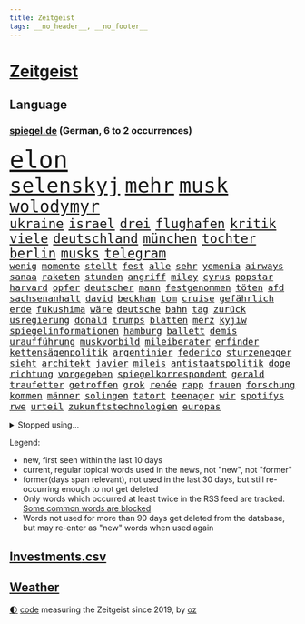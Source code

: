 ```yaml
---
title: Zeitgeist
tags: __no_header__, __no_footer__
---
```


# [Zeitgeist](https://oliz.io/zeitgeist/)

## Language

<h3><a href="https://www.spiegel.de" target="_blank">spiegel.de</a> (German, 6 to 2 occurrences)</h3>
<p style="font-family:monospace">
<span style="font-size:32pt"><a href="news_links.html#elon" class="current">elon</a></span>
<br>
<span style="font-size:27pt"><a href="news_links.html#selenskyj" class="current">selenskyj</a></span>
<span style="font-size:27pt"><a href="news_links.html#mehr" class="current">mehr</a></span>
<span style="font-size:27pt"><a href="news_links.html#musk" class="current">musk</a></span>
<br>
<span style="font-size:22pt"><a href="news_links.html#wolodymyr" class="current">wolodymyr</a></span>
<br>
<span style="font-size:17pt"><a href="news_links.html#ukraine" class="current">ukraine</a></span>
<span style="font-size:17pt"><a href="news_links.html#israel" class="current">israel</a></span>
<span style="font-size:17pt"><a href="news_links.html#drei" class="current">drei</a></span>
<span style="font-size:17pt"><a href="news_links.html#flughafen" class="current">flughafen</a></span>
<span style="font-size:17pt"><a href="news_links.html#kritik" class="current">kritik</a></span>
<span style="font-size:17pt"><a href="news_links.html#viele" class="current">viele</a></span>
<span style="font-size:17pt"><a href="news_links.html#deutschland" class="current">deutschland</a></span>
<span style="font-size:17pt"><a href="news_links.html#münchen" class="current">münchen</a></span>
<span style="font-size:17pt"><a href="news_links.html#tochter" class="current">tochter</a></span>
<span style="font-size:17pt"><a href="news_links.html#berlin" class="current">berlin</a></span>
<span style="font-size:17pt"><a href="news_links.html#musks" class="current">musks</a></span>
<span style="font-size:17pt"><a href="news_links.html#telegram" class="current">telegram</a></span>
<br>
<span style="font-size:12pt"><a href="news_links.html#wenig" class="current">wenig</a></span>
<span style="font-size:12pt"><a href="news_links.html#momente" class="current">momente</a></span>
<span style="font-size:12pt"><a href="news_links.html#stellt" class="current">stellt</a></span>
<span style="font-size:12pt"><a href="news_links.html#fest" class="current">fest</a></span>
<span style="font-size:12pt"><a href="news_links.html#alle" class="current">alle</a></span>
<span style="font-size:12pt"><a href="news_links.html#sehr" class="current">sehr</a></span>
<span style="font-size:12pt"><a href="news_links.html#yemenia" class="new">yemenia</a></span>
<span style="font-size:12pt"><a href="news_links.html#airways" class="new">airways</a></span>
<span style="font-size:12pt"><a href="news_links.html#sanaa" class="current">sanaa</a></span>
<span style="font-size:12pt"><a href="news_links.html#raketen" class="current">raketen</a></span>
<span style="font-size:12pt"><a href="news_links.html#stunden" class="current">stunden</a></span>
<span style="font-size:12pt"><a href="news_links.html#angriff" class="current">angriff</a></span>
<span style="font-size:12pt"><a href="news_links.html#miley" class="current">miley</a></span>
<span style="font-size:12pt"><a href="news_links.html#cyrus" class="current">cyrus</a></span>
<span style="font-size:12pt"><a href="news_links.html#popstar" class="current">popstar</a></span>
<span style="font-size:12pt"><a href="news_links.html#harvard" class="current">harvard</a></span>
<span style="font-size:12pt"><a href="news_links.html#opfer" class="current">opfer</a></span>
<span style="font-size:12pt"><a href="news_links.html#deutscher" class="current">deutscher</a></span>
<span style="font-size:12pt"><a href="news_links.html#mann" class="current">mann</a></span>
<span style="font-size:12pt"><a href="news_links.html#festgenommen" class="current">festgenommen</a></span>
<span style="font-size:12pt"><a href="news_links.html#töten" class="current">töten</a></span>
<span style="font-size:12pt"><a href="news_links.html#afd" class="current">afd</a></span>
<span style="font-size:12pt"><a href="news_links.html#sachsenanhalt" class="current">sachsenanhalt</a></span>
<span style="font-size:12pt"><a href="news_links.html#david" class="current">david</a></span>
<span style="font-size:12pt"><a href="news_links.html#beckham" class="current">beckham</a></span>
<span style="font-size:12pt"><a href="news_links.html#tom" class="current">tom</a></span>
<span style="font-size:12pt"><a href="news_links.html#cruise" class="current">cruise</a></span>
<span style="font-size:12pt"><a href="news_links.html#gefährlich" class="current">gefährlich</a></span>
<span style="font-size:12pt"><a href="news_links.html#erde" class="current">erde</a></span>
<span style="font-size:12pt"><a href="news_links.html#fukushima" class="new">fukushima</a></span>
<span style="font-size:12pt"><a href="news_links.html#wäre" class="current">wäre</a></span>
<span style="font-size:12pt"><a href="news_links.html#deutsche" class="current">deutsche</a></span>
<span style="font-size:12pt"><a href="news_links.html#bahn" class="current">bahn</a></span>
<span style="font-size:12pt"><a href="news_links.html#tag" class="current">tag</a></span>
<span style="font-size:12pt"><a href="news_links.html#zurück" class="current">zurück</a></span>
<span style="font-size:12pt"><a href="news_links.html#usregierung" class="current">usregierung</a></span>
<span style="font-size:12pt"><a href="news_links.html#donald" class="current">donald</a></span>
<span style="font-size:12pt"><a href="news_links.html#trumps" class="current">trumps</a></span>
<span style="font-size:12pt"><a href="news_links.html#blatten" class="new">blatten</a></span>
<span style="font-size:12pt"><a href="news_links.html#merz" class="current">merz</a></span>
<span style="font-size:12pt"><a href="news_links.html#kyjiw" class="current">kyjiw</a></span>
<span style="font-size:12pt"><a href="news_links.html#spiegelinformationen" class="current">spiegelinformationen</a></span>
<span style="font-size:12pt"><a href="news_links.html#hamburg" class="current">hamburg</a></span>
<span style="font-size:12pt"><a href="news_links.html#ballett" class="current">ballett</a></span>
<span style="font-size:12pt"><a href="news_links.html#demis" class="current">demis</a></span>
<span style="font-size:12pt"><a href="news_links.html#uraufführung" class="new">uraufführung</a></span>
<span style="font-size:12pt"><a href="news_links.html#muskvorbild" class="new">muskvorbild</a></span>
<span style="font-size:12pt"><a href="news_links.html#mileiberater" class="new">mileiberater</a></span>
<span style="font-size:12pt"><a href="news_links.html#erfinder" class="new">erfinder</a></span>
<span style="font-size:12pt"><a href="news_links.html#kettensägenpolitik" class="new">kettensägenpolitik</a></span>
<span style="font-size:12pt"><a href="news_links.html#argentinier" class="new">argentinier</a></span>
<span style="font-size:12pt"><a href="news_links.html#federico" class="current">federico</a></span>
<span style="font-size:12pt"><a href="news_links.html#sturzenegger" class="current">sturzenegger</a></span>
<span style="font-size:12pt"><a href="news_links.html#sieht" class="current">sieht</a></span>
<span style="font-size:12pt"><a href="news_links.html#architekt" class="current">architekt</a></span>
<span style="font-size:12pt"><a href="news_links.html#javier" class="current">javier</a></span>
<span style="font-size:12pt"><a href="news_links.html#mileis" class="new">mileis</a></span>
<span style="font-size:12pt"><a href="news_links.html#antistaatspolitik" class="new">antistaatspolitik</a></span>
<span style="font-size:12pt"><a href="news_links.html#doge" class="current">doge</a></span>
<span style="font-size:12pt"><a href="news_links.html#richtung" class="current">richtung</a></span>
<span style="font-size:12pt"><a href="news_links.html#vorgegeben" class="new">vorgegeben</a></span>
<span style="font-size:12pt"><a href="news_links.html#spiegelkorrespondent" class="current">spiegelkorrespondent</a></span>
<span style="font-size:12pt"><a href="news_links.html#gerald" class="new">gerald</a></span>
<span style="font-size:12pt"><a href="news_links.html#traufetter" class="new">traufetter</a></span>
<span style="font-size:12pt"><a href="news_links.html#getroffen" class="current">getroffen</a></span>
<span style="font-size:12pt"><a href="news_links.html#grok" class="current">grok</a></span>
<span style="font-size:12pt"><a href="news_links.html#renée" class="new">renée</a></span>
<span style="font-size:12pt"><a href="news_links.html#rapp" class="new">rapp</a></span>
<span style="font-size:12pt"><a href="news_links.html#frauen" class="current">frauen</a></span>
<span style="font-size:12pt"><a href="news_links.html#forschung" class="current">forschung</a></span>
<span style="font-size:12pt"><a href="news_links.html#kommen" class="current">kommen</a></span>
<span style="font-size:12pt"><a href="news_links.html#männer" class="current">männer</a></span>
<span style="font-size:12pt"><a href="news_links.html#solingen" class="current">solingen</a></span>
<span style="font-size:12pt"><a href="news_links.html#tatort" class="current">tatort</a></span>
<span style="font-size:12pt"><a href="news_links.html#teenager" class="current">teenager</a></span>
<span style="font-size:12pt"><a href="news_links.html#wir" class="current">wir</a></span>
<span style="font-size:12pt"><a href="news_links.html#spotifys" class="new">spotifys</a></span>
<span style="font-size:12pt"><a href="news_links.html#rwe" class="current">rwe</a></span>
<span style="font-size:12pt"><a href="news_links.html#urteil" class="current">urteil</a></span>
<span style="font-size:12pt"><a href="news_links.html#zukunftstechnologien" class="new">zukunftstechnologien</a></span>
<span style="font-size:12pt"><a href="news_links.html#europas" class="current">europas</a></span>
</p>
<details>
<summary>Stopped using...</summary>
<p class="former" style="font-size:12pt">
blieb(1679) elfmeter(1679) führende(1679) investoren(1679) londoner(1679) vergewaltigt(1679) düsseldorf(1678) fahrzeug(1678) flugzeuge(1678) lisa(1678) november(1678) beschimpft(1677) bisherige(1676) gründer(1676) sicherheitskräfte(1676) trauer(1676) versteigert(1676) 2018(1675) begründung(1675) kritische(1675) mittelmeer(1675) afrika(1674) tor(1674) verluste(1674) arbeitnehmer(1673) aufgefordert(1673) donnerstag(1673) durchsetzen(1673) gefährden(1673) gehören(1673) gestoßen(1673) protestiert(1673) strengere(1673) vorsitzenden(1673) wirtschaftsminister(1673) arbeitgeber(1672) planeten(1672) zurzeit(1672) anderes(1671) gleichzeitig(1671) mario(1671) unrecht(1671) funktioniert(1670) lebte(1670) weltweite(1670) beweisen(1669) bloß(1669) debüt(1669) evakuiert(1669) berufung(1668) förderung(1668) geklärt(1668) null(1668) öl(1668) größer(1667) kämpfer(1667) lager(1667) scheiterte(1667) unterstützer(1667) vielerorts(1667) wiederholt(1667) ausgeschlossen(1666) erlassen(1666) stammt(1666) stück(1666) täglich(1666) vergessen(1666) verunglückt(1666) abgebrochen(1665) ermöglichen(1665) richtige(1665) geburt(1664) geriet(1664) mode(1664) nordsee(1664) trainiert(1664) dürften(1663) schnitt(1663) sports(1663) form(1662) globale(1662) optimistisch(1662) oppositionelle(1661) kürzlich(1660) beinahe(1659) olympische(1657) schaffte(1657) gemeinsame(1656) einschränkungen(1655) geprägt(1654) mangel(1653) empfängt(1651) hängen(1651) änderungen(1650) gehörte(1648) bremsen(1647) heftiger(1645) stress(1645) abhängig(1641) bewegt(1630) rache(1619) missbrauchs(1618) lediglich(1454) cup(1401) insbesondere(1396) wellen(1379) kuriose(1373) börsen(1349) wissing(1346) king(1345) angestellten(1341) tiger(1330) offene(1328) hierzulande(1327) radikalen(1315) grünenpolitiker(1307) rauswurf(1303) wichtiges(1300) schülerin(1283) klappt(1242) bat(1223) verkündete(1221) krim(1219) afrikanischen(1199) ergeben(1194) versagen(1175) ankommt(1159) beschuss(1159) gebiete(1157) besetzten(1135) heiß(1110) aufeinander(1096) prinzessin(1087) zufrieden(1078) kenia(1077) stockholm(1074) sprung(1070) veröffentlichen(1061) misshandelt(1059) spitzt(1057) fahrgäste(1054) älter(1046) verzeichnet(1042) folgten(1028) fpö(1027) wünsche(996) kriminalität(974) ereignet(968) angreifen(954) methoden(947) männliche(945) pakete(939) erfüllen(935) kohl(931) aussichten(913) abbauen(900) 47(886) fenster(885) hauses(884) gegründet(866) day(863) erfolgreiche(850) zwingt(845) liebt(836) baden(831) bürokratie(831) verschleppt(828) dennis(823) kleinere(821) uefa(817) laden(794) z(788) optionen(787) dringen(783) umsetzen(781) urlauber(748) forscherin(740) straßenverkehr(735) sächsischen(694) steve(686) benachteiligt(683) stockt(670) froh(658) sicherheitsmaßnahmen(651) 96(635) prägen(633) sperre(630) digitalen(627) sichergestellt(626) alaska(622) milei(617) suv(609) überraschte(598) hinterlässt(583) 2035(581) kritischen(579) ablehnung(575) attentat(565) damaskus(563) positioniert(551) mangelt(549) gestritten(537) haken(530) jacob(527) ryan(525) indischen(523) ruanda(523) taugt(523) bedrängnis(521) usdemokraten(514) vergleichsweise(513) zuversichtlich(513) wahre(511) notfall(509) umstrittenes(506) ermittlungsverfahren(503) umfangreiche(503) astronauten(499) athen(497) iss(497) huthimiliz(493) ruiniert(484) passagier(483) wunder(481) raumfahrt(479) minus(477) ball(469) senator(466) pünktlich(465) terrormiliz(459) prallte(458) spottet(458) verbringen(456) stützt(455) solches(453) manipulation(452) sechste(441) dominiert(434) schwerverletzte(433) hochstapler(431) fair(430) stammen(428) pogačar(421) tadej(421) kürze(420) boxen(419) flüchtlingen(418) rechtsradikale(411) dürfe(409) wirklichkeit(405) schlimmste(402) heimatland(400) denkbar(398) menschenrechtler(398) 20jähriger(396) locker(395) gesammelt(387) norwegische(382) düstere(378) jahrhunderts(376) ungewollt(374) depression(373) usgericht(373) kundschaft(368) 46(367) geheiratet(365) 21jährige(363) enkel(362) bnd(361) vogelgrippe(361) landeten(358) liest(358) ausbreitung(356) palästinensern(356) tischtennis(356) gewachsen(355) komme(351) moderatorin(349) protestierte(348) reynolds(348) glaubte(346) 200000(343) cartoonisten(343) extremwetter(343) münchens(343) christen(338) kurse(336) rekordsumme(336) sorgten(335) psychologie(333) einsam(331) trümmern(330) lohn(329) atem(325) vielfalt(321) 28jähriger(320) gleichen(318) vergewaltigte(315) jong(311) fühle(308) 38jährige(303) erschüttern(302) zweijähriger(301) regiert(300) trauma(300) entsprechenden(298) inlandsgeheimdienst(298) america(294) merken(293) friedliche(292) brutalität(289) samsung(289) vermächtnis(283) riese(281) görlitz(275) tönen(275) kunstwerke(274) lehrt(273) todesfälle(273) feiertagen(269) gestaltet(269) rückschläge(268) militante(267) verhängen(266) abbau(265) dhl(265) kursk(265) ozempic(265) kurzzeitig(264) ifoinstituts(262) eisbären(261) verbannt(259) australische(258) gange(257) aachen(255) hergestellt(254) bundestagswahlkampf(252) 94(251) zugriff(251) organisierte(249) osaka(249) pakistanischen(247) krankenkasse(246) südfrankreich(246) ratlos(245) gefördert(244) heidi(244) verhinderte(243) versorgen(243) teuersten(240) gesetzes(239) isabella(239) verrückte(239) sternekoch(238) pflichten(237) hakt(236) spö(236) udo(236) feuerpause(234) schädel(234) geringe(232) gelangen(231) aston(229) washingtons(227) mächtigste(226) erwägen(224) lebensmittelpreise(224) ursprung(222) absolute(220) aufsteiger(218) fortuna(218) schnee(217) bestand(216) werben(216) schwerste(215) green(213) prangert(213) voraussichtlich(213) klimaaktivistin(212) mängel(212) verunglückte(212) 19jährige(209) eindringlich(209) anteile(208) einfamilienhaus(208) identifizieren(208) filmbranche(206) nachteil(206) pete(206) entdeckten(205) ersetzen(204) göttingen(204) harmlos(204) downsyndrom(203) paderborn(203) keeper(202) traditionellen(202) amerikanischer(201) studenten(201) wucht(200) eingelegt(198) kanzlerpartei(198) unbewohnbar(196) pflegeversicherung(195) fatal(194) usverteidigungsminister(193) abseits(192) kita(192) schachwelt(192) 40jährigen(191) strafzöllen(190) atomwaffen(189) iwf(189) australian(187) verlängerung(187) treibstoff(186) ikone(185) umgebracht(185) alpin(184) heutige(184) ski(184) skisport(184) fragwürdigen(183) kommissar(183) bedrohungen(182) beschädigen(182) löhne(181) natobeitritt(181) sexismus(181) deckt(178) gefahndet(178) komikerin(178) 2012(177) potenziellen(177) überfallen(177) eingeleitet(176) erkämpft(176) madison(176) verabreicht(176) töne(175) aufstand(174) behandeln(174) gedenkveranstaltung(174) 14jährige(173) baldigen(173) kurioses(172) nutzung(172) et(171) gefängnisstrafe(171) kulisse(170) getrübt(169) unis(169) zurückgeholt(169) gewinnerin(167) luftverkehr(166) schnellstmöglich(166) brasilianer(165) niederlagen(165) reichinnek(164) jesus(162) anfing(161) angestellte(161) beatrix(161) dubiosen(161) elternhaus(160) globe(160) herrmann(160) vendée(160) zehntausenden(160) dating(159) verfassungswidriger(159) eignet(158) energiekrise(158) 78jährige(157) zugeständnisse(157) toxische(156) email(155) mobilität(155) serena(155) conor(154) teslafahrer(154) weckruf(154) heimniederlage(153) pentagon(153) pentagonchef(153) löwe(152) sbahn(151) nachnamen(150) pipelines(150) schacht(150) aufzugeben(149) grundsatz(149) kollidierte(149) referendariat(148) 01(147) rekruten(147) schwebt(147) haftbedingungen(146) scheibe(146) sprüche(146) ungewisse(146) engen(145) seniorin(145) zugezogen(145) 170(144) mitgliedschaft(144) netflixstar(144) wirtschaftsministerium(144) niederzulegen(143) abwenden(142) siegel(142) streng(142) zündet(141) rücknahme(140) sonntagabend(140) bewundert(138) männlicher(138) rekordzeit(137) erschlagen(134) reiste(134) segen(134) ökostrom(134) 54(133) gesunder(133) portugiese(133) reichensteuer(133) ted(133) devise(132) schreit(132) witzelt(132) aktivitäten(131) hinsicht(131) dankbar(130) dokumentiert(129) ward(129) abgasvorschriften(128) enttäuschenden(128) privater(128) belgier(127) gründet(127) stolpert(127) präsent(126) 113(125) panda(125) politikers(125) schönheit(125) pur(124) slowene(124) santa(123) ausgerottet(122) gewicht(122) handelsschiff(122) wiedereinführung(122) fuhren(121) sexualität(121) grünes(120) lieferdienste(120) unvermittelt(120) vornamen(120) erhältlich(119) aufenthalt(118) regierte(118) thüringischen(118) verzögert(118) durchsuchung(117) flugzeugunglück(117) beisetzung(116) kampfgeist(116) welterfolg(116) 41jährige(115) explodierten(115) süßigkeiten(115) übers(115) adler(114) beschimpfungen(114) road(114) zeige(114) herzschrittmacher(113) linkenpolitikerin(113) söhnen(113) handschlag(112) lebensgefährlichen(112) verfallen(112) verhaftung(112) verlässlich(112) absehbar(111) begegnet(111) gleichstellung(111) natascha(110) ber(109) ebene(109) tunesien(109) verdoppeln(109) verkleidet(109) angesetzt(108) firewall(108) halt(108) sarg(108) woods(108) kassierte(107) renoviert(107) taxi(107) vorzugehen(107) abhängigkeit(106) angefeindet(106) gefechten(106) investment(106) preissteigerungen(106) sechsjährigen(106) haas(105) scheidenden(105) vorort(105) fa(104) chemikalien(103) vorwand(103) unfallort(102) untergraben(101) wache(101) wüten(100) datenschutz(99) keinerlei(99) rivale(99) weltwirtschaftsforum(98) abgeschobenen(97) erleiden(97) geiseldeal(97) sozialbeiträge(97) verstecken(97) geflogen(96) ken(96) original(96) travis(96) rechtfertigen(95) anwesenden(94) atomprogramm(94) 33jährige(93) dekrete(93) vorboten(93) exoplanet(92) märchen(92) pekings(92) dekret(91) knieverletzung(91) randalieren(91) weltmeeren(91) ausrede(90) erfordert(90) nützt(90) old(90) ratgeber(90) südasien(90) trafford(90) detroit(89) litauens(89) pistons(89) pressefreiheit(89) ausweisungen(88) fatale(88) friert(88) hannah(88) mutiger(88) schranken(88) töchtern(88) vorgängerregierung(88) zahle(88) angehalten(87) bettlaken(87) chats(87) furore(87) kinderkörper(87) personelle(87) poettinger(87) rathaus(87) spiegelblog(87) 77jährige(86) abgeschobene(86) einbrecher(86) gläubiger(86) rachefeldzug(86) 90jährige(85) abschieben(85) formstarken(85) kiapp(85) lawine(85) quartalszahlen(85) rechtsanwalt(85) terrorangriff(85) to(85) überprüfung(85) eingerichtet(84) vorurteile(84) elektrofahrzeuge(83) historisches(83) mustafa(83) santos(83) usaid(83) verkrampft(83) erlaubte(82) evg(82) geiselhaft(82) update(82) valentina(82) 235(81) ausschließen(81) schiller(81) verblasst(81) vermutete(81) übernahmepläne(81) hochzeitskorso(80) kluge(80) sefe(80) trumpzölle(80) wismar(80) auffallend(79) experiment(79) verbraucherschutz(79) colin(78) erdstöße(78) kontrollverlust(78) luftschläge(78) osbourne(78) ozzy(78) sabbath(78) unterscheiden(78) unterzahl(78) bullshit(77) entging(77) königsblau(77) plakatkampagne(77) rotgrüner(77) vogelgrippevirus(77) zimmermann(77) abpfiff(76) absitzen(76) bukele(76) moniert(76) aufgegeben(75) brandstiftung(75) grenzregion(75) hündin(75) niederrhein(75) voice(75) bio(74) come(74) dachgeschoss(74) deliverance(74) fiat(74) iranisches(74) jugendklub(74) kingdom(74) ulrich(74) aufgeschreckt(73) erfolgte(73) friedensabkommen(73) füßen(73) gestärkt(73) klischees(73) mutieren(73) salvadors(73) schießerei(73) 21jähriger(72) abgehängt(72) arbeitsmoral(72) bitter(72) gelogen(72) geländewagen(72) partnerschaften(72) verschafft(72) vorkehrungen(72) 4000(71) bronchitis(71) bürgerschaftswahl(71) gelungenes(71) kotropfen(71) kühnert(71) pazifismus(71) supreme(71) vermehrt(71) verwendete(71) 31jährige(70) drogerie(70) laufstegen(70) sge(70) usvizepräsidenten(70) weltrekord(70) harrison(69) kippte(69) klettern(69) südostasien(69) uszöllen(69) brücken(68) gleis(68) sicherheitsgarantien(68) ukrainedeal(68) unparteiische(68) verstummen(68) basketball(67) derby(67) frühling(67) kanone(67) kartoffeln(67) spontanen(67) geburtstagsfeier(66) haie(66) müht(66) polizeigewahrsam(66) saniert(66) sonn(66) tennisweltrangliste(66) hinterließen(65) kompromisse(65) libanesischen(65) spendenaffäre(65) usvize(65) anordnungen(64) leeds(64) verkehrschaos(64) bürgerrechte(63) jahn(63) solarzellen(63) zitate(63) abstiegskandidat(62) cheftrainer(62) dopingfall(62) einschneidende(62) einsparungen(62) engagieren(62) fahrzeugen(62) friedensverhandlungen(62) kreativität(62) mindestlohns(62) newsupdate(62) sbahnsurfen(62) typische(62) übergewicht(62) dokuserie(61) karrierecoach(61) 73jähriger(60) bischöfe(60) eiskalter(60) entgegenkommen(60) menschenhandel(60) neugeborenen(60) normalisierung(60) 1860(59) beerdigt(59) bosnienherzegowina(59) bröckelt(59) bürokratische(59) glücklichen(59) ikonischen(59) junges(59) pilnacek(59) säumen(59) tatsache(59) trinkgeld(59) trinkgelddebatte(59) voraussetzungen(59) benn(58) charterflug(58) empfing(58) eubank(58) parlamenten(58) bestsellerautorin(57) crystal(57) dodik(57) einzelfall(57) frühstückt(57) fußballkarriere(57) gewalttätig(57) hochrangige(57) lahav(57) milorad(57) palace(57) republika(57) schreie(57) serbenführer(57) shapira(57) truppenstärke(57) 88(56) annette(56) batic(56) brandanschläge(56) fiktion(56) intrigen(56) scheidungen(56) zusammengearbeitet(56) exodus(55) familienvater(55) folgenschweren(55) masern(55) scheiße(55) verdammt(55) verkehrstote(55) assassin’s(54) behindert(54) creed(54) lindenberg(54) prominent(54) schwächer(54) trainerin(54) wagenknechts(54) behindern(53) college(53) festgelegte(53) fortgesetzt(53) klugen(53) mathieu(53) mild(53) ruht(53) clinton(52) erproben(52) flächendeckend(52) justizbeamten(52) linda(52) anteilnahme(51) ghanaische(51) kurzfristige(51) leaks(51) tüv(51) zerschlagung(51) big(50) desolates(50) ungewöhnliches(50) angetrieben(49) getäuscht(49) kriegsparteien(49) lukrative(49) moralische(49) ansatz(48) schwimmbad(48) äußeren(48) angestaut(47) beifahrer(47) entschuldigen(47) lithium(47) wilhelm(47) zweijährige(47) kretschmann(46) umschwung(46) usbundesrichter(46) afdabgeordnete(45) bemerkungen(45) einzigen(45) unwetter(45) vorigen(45) senatorin(44) vergewissern(44) weitergeben(44) zunutze(44) gefüllt(43) genervt(43) getrunken(43) riskanter(43) strohmann(43) tarnkappenjets(43) zurückzufahren(43) glamour(42) lebenslangen(42) neunzigern(42) reim(42) belastungen(41) englands(41) entführer(41) gera(41) himmelskörper(41) joão(41) palhinha(41) bands(40) bundesnachrichtendienst(40) geheimdokumente(40) hauseigene(40) hurricane(40) molotowcocktails(40) oklahoma(40) stadtzentrum(40) 1995(39) 2600(39) bürgermeisters(39) flüchtige(39) goldpreis(39) klassische(39) perfiden(39) riedl(39) verabreden(39) 61(38) amtskollege(38) fußballfan(38) gwyneth(38) martialischen(38) paltrow(38) verlaufen(38) banden(37) exklusivität(37) gnade(37) heilende(37) heming(37) klubbesitzer(37) kürzt(37) mclaren(37) verschiebungen(37) willis(37) wiz(37) zerschlägt(37) alexandra(36) anfällig(36) angekündigter(36) anreisen(36) anzuschließen(36) elektrische(36) gehofft(36) hüpfen(36) parkplätze(36) prince(36) sicherheitsrisiko(36) viertgrößte(36) vorschlägen(36) ablaufen(35) dfbelf(35) venezolaner(35) verglichen(35) begriffe(34) festhalten(34) foulelfmeter(34) fußstapfen(34) veneers(34) venezolanern(34) verknallt(34) auszusteigen(33) exportieren(33) parteigründerin(33) revolutioniert(33) riskanten(33) sponsoren(33) valerie(33) woke(33) zollchaos(33) 117(32) dosis(32) hagelte(32) kassieren(32) losgeht(32) verprellt(32) zweijährigen(32) alltags(31) chat(31) festnehmen(31) gegenwind(31) haltlos(31) psychologische(31) shadows(31) abflug(30) ausgesperrt(30) bushaltestelle(30) c(30) disney(30) eierkrise(30) entstehung(30) geschäftsklimaindex(30) ifogeschäftsklimaindex(30) mikroorganismen(30) stationiert(30) wohlauf(30) zufriedener(30) einstellungen(29) eintritt(29) finanzministerin(29) osterhasen(29) skelett(29) säugling(29) unbeteiligte(29) wach(29) fürth(28) ostermontag(28) parken(28) spitzenamt(28) ukrainegesprächen(28) verursachen(28) adolescence(27) führerscheine(27) j(27) vierköpfigen(27) waldes(27) ballkinder(26) beben(26) chatskandal(26) forum(26) maggiore(26) spitzenkandidat(26) tranken(26) vereinigung(26) vorbehalten(26) zunehmen(26) ernste(25) mischen(25) mittelfeld(25) poetischen(25) riskieren(25) vielerlei(25) zugzwang(25) ausweis(24) einreisegenehmigung(24) eta(24) etlichen(24) hitserie(24) kallas(24) weilburg(24) wisconsin(24) funktion(23) matchmaker(23) trainerstab(23) bushido(22) dämpfen(22) gabriel(22) grübeln(22) kamikazedrohnen(22) monarchen(22) torlos(22) tsv(22) xiaomi(22) 16jährigen(21) boxweltmeisterin(21) darja(21) festnimmt(21) fröhlich(21) nacheinander(21) strengeren(21) 89jährige(20) droge(20) ertappt(20) flossen(20) gotteskrieger(20) highlight(20) radrennen(20) rüber(20) sanitätern(20) zurückzuziehen(20) andré(19) bescheren(19) folgenreichen(19) klitschko(19) lesotho(19) mysteriösen(19) psychotherapeut(19) schlafzimmer(19) sechsjähriger(19) verbilligen(19) abgeschobener(18) bandenmitgliedschaft(18) bromance(18) inkrafttreten(18) inszenierten(18) masse(18) rassismusvorwürfe(18) schulz(18) festgesetzt(17) lost(17) massengrab(17) stützpunkten(17) aggressiv(16) aufnahme(16) entschlossenen(16) ligue(16) träumte(16) unoflüchtlingen(16) verheimlichen(16) waisen(16) walk(16) zurückschlagen(16) überresten(16) 21jährigen(15) arbeite(15) disco(15) diszipliniert(15) dünne(15) erfassen(15) notlage(15) ameise(14) cafés(14) flüchtig(14) liege(14) abgelegt(13) kurios(13) kursverluste(13) poel(13) polizeischüssen(13) shootingstar(13) brillierte(12) börsenkurse(12) coachellaauftritt(12) schwieriges(12) trittau(12) bauwerk(11) konservativer(11) persönliches(11) tatorts(11) vereinbarungen(11) verschleierung(11)
</p>
</details>
<p>Legend:
<ul>
<li><span class="new">new</span>, first seen within the last 10 days</li>
<li><span class="current">current</span>, regular topical words used in the news, not "new", not "former"</li>
<li><span class="former">former(days span relevant)</span>, not used in the last 30 days, but still re-occurring enough to not get deleted</li>
<li>Only words which occurred at least twice in the RSS feed are tracked. <a href="language/filters.py">Some common words are blocked</a></li>
<li>Words not used for more than 90 days get deleted from the database, but may re-enter as "new" words when used again</li>
</ul>
</p>

## [Investments](investments.html)[.csv](investments.csv)

## [Weather](weather.html)

<footer>
<a href="javascript:toggleTheme()" class="nav">🌓</a>
<a href="https://github.com/ooz/zeitgeist">code</a> measuring the Zeitgeist since 2019, by <a href="https://oliz.io">oz</a>
</footer>
